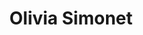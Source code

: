 ---
title: Olivia Simonet
last_name: Simonet
description: ""
portrait: /assets/images/members/alexis-benoit/portrait.jpg
portrait_alt: /assets/images/members/alexis-benoit/portrait-alt.jpg
expertise: — Développeuse en apprentissage
active: false
summary:
    list:
      - title: Métier
        content: Développeuse full-stack
    more_list:
        - title: Diplômes
          content: En cours de Bachelor Universitaire de Technologie Métiers du Multimédia et de l’Internet, Université Bordeaux Montaigne
          microtype: education
        - content: Master Histoire Médiévale, Université Bordeaux Montaigne
          microtype: education
        - content: Licence d'Histoire, Semestre 4 en Erasmus, Universidad de Alcalá, Alcalá de Henares
          microtype: education
        - content: Licence d'Histoire, Université Bordeaux Montaigne
          microtype: education
        - title: Formation
          content: Développer et coder des sites accessibles, Access42
          microtype: education
        - title: Certification
          content: Formation civique et citoyenne, Agence du Service Civique
          microtype: education
sections: 
    - title: Identité
      content: >
        24 ans, originaire de Périgueux, je vis à Bordeaux depuis un petit moment. Je suis encore à l'Université et mon alternance est mon premier vrai salaire, je suis très contente ! Bien sûr j'ai déjà travaillé en tant qu'étudiante, notamment au CROUS, pour accompagner des étudiantes et étudiants en difficulté, notamment pendant les confinements. C'était très intéressant sur le plan humain.

         
        J'ai d'abord passé un baccalauréat littéraire, bilingue français et espagnol. C'était une expérience très riche, ça m'a donné la possibilité d'étudier en Espagne. J'ai commencé une hypokhâgne en pensant avoir le temps de préparer le concours de Sciences Po. Bien entendu, je n'avais absolument pas le temps de le préparer correctement avec la charge de travail énorme, je me suis donc réorientée à l'Université, en Histoire. Je n'ai pas eu le concours, mais j'ai adoré étudier l'histoire, particulièrement l'histoire médiévale. C'est une période sur laquelle on entend beaucoup d'inexactitudes et que je trouve fascinante. Je crois que ça résonnait avec Assassin's Creed, auquel j'ai beaucoup joué sur PlayStation 3. 
         

        <blockquote>J'ai eu envie de debunker les préjugés sur le moyen-âge ! </blockquote>
         
         
        La place de la femme était beaucoup plus subtile que les clichés qu'on entend souvent sur les épouses soumises et le droit de cuissage. En fait j'ai failli m'appeler Hildegarde. Ça aurait été un peu difficile à porter, mais il faut croire qu'il y avait un sillon... J'ai aimé le fait de revenir aux traces, à la source primaire, et d'essayer d'abandonner son regard du XXI<sup>e</sup> siècle pour plonger dans le contexte de l'époque.
         
         
        En troisième année de licence, je suis allée à Alcalá de Henares, où se situe la seconde plus ancienne Université d'Espagne<sup><a href="#note-1">1</a></sup>, après Salamanque. Un endroit magnifique avec des bâtiments superbes, mais je me sentais seule, loin de mes proches. J'ai beaucoup pratiqué l'écriture participative, sur un forum littéraire. Ça a été ma première découverte du code, du Web, et de la formation MMI ! Ça m'a fait très envie mais j'avais le master à faire, et j'aime le goût des choses achevées. J'ai donc continué l'histoire pendant 2 ans, et obtenu mon diplôme avant de démarrer le Bachelor Universitaire de Technologie (BUT). Ça me paraissait la bonne chose à faire, mais le fait de réussir le Master avant de commencer le BUT m'a coûté ma bourse. Je ne regrette pas.


        J'avais un peu peur d'être une boomeuse, mais ça a été vraiment génial. J'ai beaucoup apprécié le décalage entre mes cinq années orientées sur la recherche et les ateliers pratiques orientés sur les compétences. J'ai passé un certain temps à me dire : "j'aimerais bien avoir ma note !", c'était un peu déroutant. Mais en fait ce n'est pas ça l'important : l'absence de notes permet de se concentrer sur l'amélioration de soi et favorise la sortie de la zone de confort. Les gens se jettent à l'eau, et ils ne l'auraient certainement pas fait autrement, notamment sur le développement. Le côté collectif était vraiment agréable, très différent de mon expérience à la Fac, qui était beaucoup plus individualiste. Entre la coopération, l'absence de repères quantitatifs et la curiosité, on apprend énormément.


        Je suis arrivée en MMI avec l'envie secrète de devenir dev full-stack, sans rien connaître du dev back. Et puis j'ai découvert cette partie du métier, et là j'ai eu très très peur. Je me suis dit que finalement, dev front, c'était bien. J'aime le rapport à la création et à l'art, les expériences interactives. J'ai très envie d'apprendre à faire ça bien, donc je suis très contente de pouvoir collaborer avec Alexis ! Je me suis un peu réconciliée avec le back, ça me fait moins peur, et c'est très stimulant de travailler sur la fonctionnalité, l'algorithmique et les chemins de pensée. Et c'est tellement agréable quand une erreur Ruby toute rouge disparaît de mon écran ! 
      notes:
        - title: Universidad de Alcalá
          url: https://www.uah.es
    - title: Fierté
      content: >
        Je suis très fière de mon mémoire. J'ai travaillé sur une correspondance diplomatique entre les sultans de Grenade, les Nasrides, et ceux de Fez, au Maroc. Les échanges s'étendent sur environ cinquante ans, et constituent un corpus d'environ quatre cent pages, en espagnol. On y découvre toutes les manipulations diplomatiques qui ont pu inspirer le créateur de Game of Thrones, par exemple. Parmi un fourmillement de détails et de salutations qui duraient deux pages, on lit les relations subtiles entre catholiques et musulmans. C'était passionnant, j'aurais aimé avoir une année de plus pour travailler dessus. 


        J'ai beaucoup contribué, avec une amie, au forum *The Holiday Scam<sup><a href="#note-2">2</a></sup>*. Ça a été à la fois intéressant sur le plan de l'écriture, sur le plan du code et sur le plan de l'animation de communauté. J'ai pu faire évoluer le design en travaillant sur le code HTML et CSS, avec un système de templating. Nous créons l'univers, les personnages qui y vivent, avec leurs histoires et leurs relations, et pas mal d'humour. J'ai noué des liens avec des gens très chouettes que je vois IRL. La pandémie a été l'âge d'or des forums ! Ça m'a permis de faire des expériences d'écriture, par exemple l'usage de la deuxième personne, certaines personnes aiment, d'autres détestent.


        En travaillant sur Osuny, je découvre plein de choses que je ne soupçonnais même pas. L'accessibilité, les impératifs écologiques, il faut se poser les bonnes questions, et apporter de bonnes solutions. Le projet me donne une nouvelle vision du Web, plus large. J'ai commencé par une formation avec Access42 sur l'accessibilité Web, et j'ai réalisé que tout ce que j'avais codé jusqu'à maintenant n'était pas du tout accessible. Ensuite, j'ai fait l'audit RGAA du site de l'IUT Bordeaux Montaigne, et contribué au moteur d'analyse des contenus dans le back-office. Même si on est pas à 100%, on s'en approche de plus en plus ! En MMI on y est vraiment sensibilisés, avec *Chloé Beghin<sup><a href="#note-3">3</a></sup>* par exemple. Là, avec les audits et le nouveau thème AAA, c'est une plongée très concrète. Le code doit être à la fois simple, clair, lisible, avec un résultat très sobre et accessible. C'est un exercice subtil, ça me plaît beaucoup.
      notes:
        - title: The Holiday Scam
          url: https://the-holiday-scam.forumactif.com
        - title: Chloé Beghin 
          url: https://reseau.noesya.coop/personnes/chloe-beghin
    - title: Qualité
      content: >
        À une époque, j'aurais dit que la qualité, c'est quelque chose qui fonctionne, quelque chose de robuste, sur les appuis. J'ai grandi en faisant la course au 20/20 à l'école, à essayer d'être la major de promotion à tout prix. Je me suis soignée, avec MMI, ça va mieux aujourd'hui. On perd la dimension compétitive pour rentrer dans du collaboratif, et il y a quelque chose de très positif, une énergie créatrice qui provient de toutes et tous. Aujourd'hui, je dirais qu'un travail bien fait, c'est un travail aligné avec mes valeurs, avec mon éthique personnelle et professionnelle, avec ma conscience. Du travail bien fait, c'est du travail dont on est fière.


        Je suis acharnée. Et je crois que c'est nécessaire, parce que c'est difficile de faire quelque chose d'aligné. Certaines personnes sont très vite fières de ce qu'elles produisent, ce n'est pas mon cas. J'ai de gros doutes, tout le temps. Il faut insister pour atteindre un niveau élevé, il y a beaucoup de clés à trouver, d'outils à adopter, d'enjeux à comprendre, c'est beaucoup de temps et de curiosité. Dans l'Open Source, c'est une immense richesse, tout est partagé, il suffit de chercher.


        Je ne sais pas s'il y a un projet idéal pour moi. En tout cas, ce serait quelque chose qui me surprend et qui me sort de ma zone de confort pour me faire progresser, humainement et professionnellement. Quelque chose de très stimulant intellectuellement.
    - title: Curiosité
      content: >
        J'adore le jeu de rôle ! Ça rejoint le goût de l'écriture. Je fais avec autant de plaisir des campagnes en dix parties, et des histoires très courtes, en une heure, presque comme un exercice de style. C'est un équilibre subtil entre l'espace de liberté ludique et les enjeux de narration, j'aimerais arriver un jour à être maîtresse de jeu.
        
        
        Et je fais de l'avion depuis toute petite, avec mon père qui a une licence de pilote. Là aussi, gros problème de conscience écologique, je sais que je ne devrais pas, mais j'aime beaucoup ça. J'aimerais beaucoup faire du planneur, ça doit être fantastique.


        J'ai beaucoup aimé l'école, mais c'était dur de voir le traitement subi par ma petite sœur à qui on reprochait de ne pas être une Olivia bis. Je trouve ça inhumain, c'est un comportement monstrueux qui ignore complètement l'enfant. Mon père est prof, c'est un milieu dans lequel j'ai grandi. Tout n'est pas à jeter, bien sûr, mais ça manque souvent de pédagogie. J'adore apprendre, mais il faudrait que tous les enfants puissent trouver leur place, même s'ils ne sont pas très scolaires. 
        
        
        J'aime énormément lire, c'est une des choses qui m'ont plu en histoire, le mélange de cours magistraux et de recherche en bibliothèque. La prise de note n'était pas très simple au début, surtout en Espagne. Mais j'aime aussi beaucoup l'apprentissage par la pratique ! Il y a plus de dialogue, plus d'échange, beaucoup d'entraide. Les personnes qui ont beaucoup d'aisance dans un domaine aident les autres, et partagent toutes leurs connaissances. Entre ces deux approches, je crois que je n'ai pas de préférence : j'aime autant les deux manières d'apprendre !


        Je n'ai pas une grande estime pour mon parcours autodidacte. Pourtant, c'est très satisfaisant d'apprendre par soi-même, de partir de rien, de progresser et d'arriver à faire ce que tu voulais faire au départ.
    - title: noesya
      content: >
        C'est d'abord une équipe, des gens que j'ai rencontrés. Et puis après j'ai mieux compris le concept, l'idée de poser des questions nécessaires : quel poids est souhaitable pour les sites ? Quel bilan carbone pour le numérique ? Quelle exemplarité du service public ? Et les solutions apportées sont élégantes : l'outil de diagnostic en source ouverte, ou le projet Osuny, ça permet à des entités essentielles d'apporter des solutions efficaces. Noesya participe au Web de demain, ça me donne des raisons d'être optimistes. Demain, tout le monde se posera les questions que noesya se pose aujourd'hui. C'est une quête collective de sens et une responsabilisation individuelle de toutes les personnes qui font le numérique.


        C'est ma première entreprise "pour de vrai", et c'est une coopérative : j'adore. L'horizontalité dans la prise de décision, le partage des responsabilités, cette façon de faire l'entreprise à plusieurs, j'aime énormément. C'est aussi un niveau d'exigence élevé, et une source riche d'apprentissages : d'un côté c'est flatteur, de l'autre ça fait un peu peur... mais le projet est tellement stimulant ! C'est mon premier pas, et il est aligné à bien des niveaux.
---